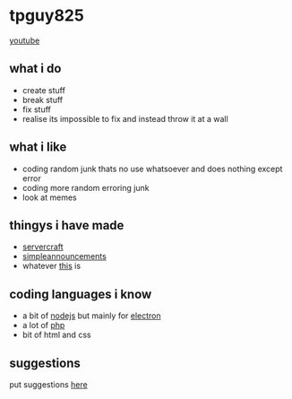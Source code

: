 # tpguy825
[youtube](https://youtube.com/verydankmemes)
## what i do
- create stuff
- break stuff
- fix stuff
- realise its impossible to fix and instead throw it at a wall
## what i like
- coding random junk thats no use whatsoever and does nothing except error
- coding more random erroring junk
- look at memes
## thingys i have made
- [servercraft](https://servercraftpe.cf)
- [simpleannouncements](https://poggit.pmmp.io/p/simpleannouncements)
- whatever [this](https://github.com/tobypayneyt/ModHelp) is
## coding languages i know
- a bit of [nodejs](https://nodejs.org) but mainly for [electron](https://electronjs.org)
- a lot of [php](https://php.net)
- bit of html and css
## suggestions
put suggestions [here](https://github.com/tpguy825/tpguy825/issues)
